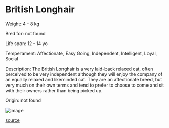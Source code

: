 # British Longhair

Weight: 4 - 8 kg

Bred for: not found 

Life span: 12 - 14 yo

Temperament: Affectionate, Easy Going, Independent, Intelligent, Loyal, Social

Description: The British Longhair is a very laid-back relaxed cat, often perceived to be very independent although they will enjoy the company of an equally relaxed and likeminded cat. They are an affectionate breed, but very much on their own terms and tend to prefer to choose to come and sit with their owners rather than being picked up.

Origin: not found

![image](https://cdn2.thecatapi.com/images/7isAO4Cav.jpg)

[source](https://api.thecatapi.com/v1/breeds/bslo)
